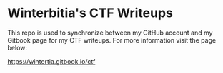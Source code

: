 # Winterbitia's CTF Writeups

This repo is used to synchronize between my GitHub account and my Gitbook page for my CTF writeups. For more information visit the page below:

https://wintertia.gitbook.io/ctf
